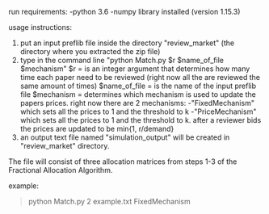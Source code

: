 run requirements:
-python 3.6
-numpy library installed (version 1.15.3)

usage instructions:
1. put an input preflib file inside the directory "review_market" (the directory where you extracted the zip file)
2. type in the command line "python Match.py $r $name_of_file $mechanism"
$r = is an integer argument that determines how many time each paper need to be reviewed (right now all the are reviewed the same amount of times)
$name_of_file = is the name of the input preflib file
$mechanism = determines which mechanism is used to update the papers prices.
	right now there are 2 mechanisms: 
	-"FixedMechanism" which sets all the prices to 1 and the threshold to k
	-"PriceMechanism" which sets all the prices to 1 and the threshold to k. after a reviewer bids the prices are updated to be min{1, r/demand}
3. an output text file named "simulation_output" will be created in "review_market" directory.

The file will consist of three allocation matrices from steps 1-3 of the Fractional Allocation Algorithm.

example:
>python Match.py 2 example.txt FixedMechanism
